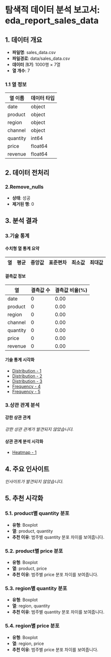 # 탐색적 데이터 분석 보고서: eda_report_sales_data

## 1. 데이터 개요

- **파일명**: sales_data.csv
- **파일경로**: data/sales_data.csv
- **데이터 크기**: 1000행 × 7열
- **열 개수**: 7

### 1.1 열 정보

| 열 이름 | 데이터 타입 |
|---------|------------|
| date | object |
| product | object |
| region | object |
| channel | object |
| quantity | int64 |
| price | float64 |
| revenue | float64 |

## 2. 데이터 전처리

### 2.Remove_nulls

- **상태**: 성공
- **제거된 행**: 0

## 3. 분석 결과

### 3.기술 통계

#### 수치형 열 통계 요약

| 열 | 평균 | 중앙값 | 표준편차 | 최소값 | 최대값 |
|-----|------|--------|---------|--------|--------|

#### 결측값 정보

| 열 | 결측값 수 | 결측값 비율(%) |
|-----|-----------|---------------|
| date | 0 | 0.00 |
| product | 0 | 0.00 |
| region | 0 | 0.00 |
| channel | 0 | 0.00 |
| quantity | 0 | 0.00 |
| price | 0 | 0.00 |
| revenue | 0 | 0.00 |

#### 기술 통계 시각화

- [Distribution - 1](../..\output\viz\eda_report_sales_data\descriptive\descriptive_quantity_distribution.png)
- [Distribution - 2](../..\output\viz\eda_report_sales_data\descriptive\descriptive_price_distribution.png)
- [Distribution - 3](../..\output\viz\eda_report_sales_data\descriptive\descriptive_revenue_distribution.png)
- [Frequency - 4](../..\output\viz\eda_report_sales_data\descriptive\descriptive_product_frequency.png)
- [Frequency - 5](../..\output\viz\eda_report_sales_data\descriptive\descriptive_region_frequency.png)

### 3.상관 관계 분석

#### 강한 상관 관계

*강한 상관 관계가 발견되지 않았습니다.*

#### 상관 관계 분석 시각화

- [Heatmap - 1](../..\output\viz\eda_report_sales_data\correlation\correlation_heatmap.png)

## 4. 주요 인사이트

*인사이트가 발견되지 않았습니다.*

## 5. 추천 시각화

### 5.1. product별 quantity 분포

- **유형**: Boxplot
- **열**: product, quantity
- **추천 이유**: 범주별 quantity 분포 차이를 보여줍니다.

### 5.2. product별 price 분포

- **유형**: Boxplot
- **열**: product, price
- **추천 이유**: 범주별 price 분포 차이를 보여줍니다.

### 5.3. region별 quantity 분포

- **유형**: Boxplot
- **열**: region, quantity
- **추천 이유**: 범주별 quantity 분포 차이를 보여줍니다.

### 5.4. region별 price 분포

- **유형**: Boxplot
- **열**: region, price
- **추천 이유**: 범주별 price 분포 차이를 보여줍니다.

